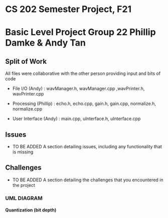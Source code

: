 # CS 202 Semester Project, F21
Basic Level Project
Group 22 Phillip Damke & Andy Tan
============================
Split of Work
--------
All files were collaborative with the other person providing input and bits of code

*   File I/O (Andy) : wavManager.h, wavManager.cpp ,wavPrinter.h, wavPrinter.cpp
    
*   Processing (Phillip) : echo.h, echo.cpp, gain.h, gain.cpp, normalize.h, normalize.cpp
    
*   User Interface (Andy) : main.cpp, uInterface.h, uInterface.cpp
    

Issues
--------------

*   TO BE ADDED
A section detailing issues, including any functionality that is missing
    

Challenges
-------------------

*   TO BE ADDED
A section detailing the challenges that you encountered in the project

### UML DIAGRAM

#### Quantization (bit depth)
